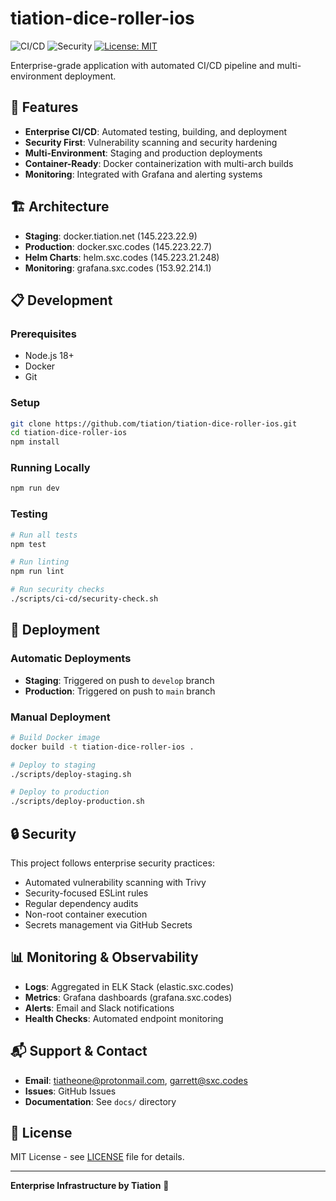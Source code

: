 # tiation-dice-roller-ios

![CI/CD](https://github.com/tiation/tiation-dice-roller-ios/workflows/CI/badge.svg)
![Security](https://github.com/tiation/tiation-dice-roller-ios/workflows/Security%20Scan/badge.svg)
[![License: MIT](https://img.shields.io/badge/License-MIT-yellow.svg)](https://opensource.org/licenses/MIT)

Enterprise-grade application with automated CI/CD pipeline and multi-environment deployment.

## 🚀 Features

- **Enterprise CI/CD**: Automated testing, building, and deployment
- **Security First**: Vulnerability scanning and security hardening  
- **Multi-Environment**: Staging and production deployments
- **Container-Ready**: Docker containerization with multi-arch builds
- **Monitoring**: Integrated with Grafana and alerting systems

## 🏗️ Architecture

- **Staging**: docker.tiation.net (145.223.22.9)
- **Production**: docker.sxc.codes (145.223.22.7)
- **Helm Charts**: helm.sxc.codes (145.223.21.248)
- **Monitoring**: grafana.sxc.codes (153.92.214.1)

## 📋 Development

### Prerequisites

- Node.js 18+
- Docker
- Git

### Setup

```bash
git clone https://github.com/tiation/tiation-dice-roller-ios.git
cd tiation-dice-roller-ios
npm install
```

### Running Locally

```bash
npm run dev
```

### Testing

```bash
# Run all tests
npm test

# Run linting
npm run lint

# Run security checks
./scripts/ci-cd/security-check.sh
```

## 🚢 Deployment

### Automatic Deployments

- **Staging**: Triggered on push to `develop` branch
- **Production**: Triggered on push to `main` branch

### Manual Deployment

```bash
# Build Docker image
docker build -t tiation-dice-roller-ios .

# Deploy to staging
./scripts/deploy-staging.sh

# Deploy to production  
./scripts/deploy-production.sh
```

## 🔒 Security

This project follows enterprise security practices:

- Automated vulnerability scanning with Trivy
- Security-focused ESLint rules
- Regular dependency audits
- Non-root container execution
- Secrets management via GitHub Secrets

## 📊 Monitoring & Observability

- **Logs**: Aggregated in ELK Stack (elastic.sxc.codes)
- **Metrics**: Grafana dashboards (grafana.sxc.codes)
- **Alerts**: Email and Slack notifications
- **Health Checks**: Automated endpoint monitoring

## 📬 Support & Contact

- **Email**: tiatheone@protonmail.com, garrett@sxc.codes
- **Issues**: GitHub Issues
- **Documentation**: See `docs/` directory

## 📄 License

MIT License - see [LICENSE](LICENSE) file for details.

---

**Enterprise Infrastructure by Tiation** 🌟
